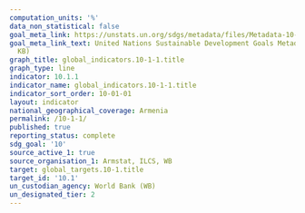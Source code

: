 ```yaml
---
computation_units: '%'
data_non_statistical: false
goal_meta_link: https://unstats.un.org/sdgs/metadata/files/Metadata-10-01-01.pdf
goal_meta_link_text: United Nations Sustainable Development Goals Metadata (PDF 221
  KB)
graph_title: global_indicators.10-1-1.title
graph_type: line
indicator: 10.1.1
indicator_name: global_indicators.10-1-1.title
indicator_sort_order: 10-01-01
layout: indicator
national_geographical_coverage: Armenia
permalink: /10-1-1/
published: true
reporting_status: complete
sdg_goal: '10'
source_active_1: true
source_organisation_1: Armstat, ILCS, WB
target: global_targets.10-1.title
target_id: '10.1'
un_custodian_agency: World Bank (WB)
un_designated_tier: 2
---
```


